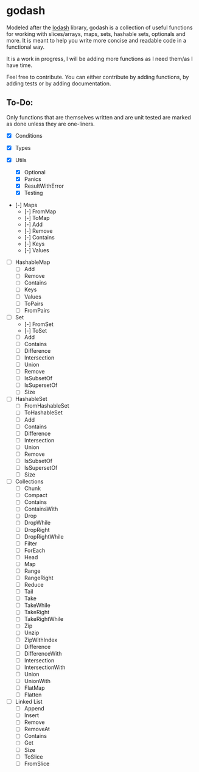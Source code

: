 # godash

Modeled after the [lodash](https://lodash.com/) library, godash is a collection of useful functions for working with
slices/arrays, maps, sets, hashable sets, optionals and more. It is meant to help you write more concise and readable
code in a functional way.

It is a work in progress, I will be adding more functions as I need them/as I have time.

Feel free to contribute. You can either contribute by adding functions, by adding tests or by adding documentation.

## To-Do:

Only functions that are themselves written and are unit tested are marked as done unless they are one-liners.

- [x] Conditions

- [x] Types

- [x] Utils
    - [x] Optional
    - [x] Panics
    - [x] ResultWithError
    - [x] Testing

- [-] Maps
    - [-] FromMap
    - [-] ToMap
    - [-] Add
    - [-] Remove
    - [-] Contains
    - [-] Keys
    - [-] Values


- [ ] HashableMap
    - [ ] Add
    - [ ] Remove
    - [ ] Contains
    - [ ] Keys
    - [ ] Values
    - [ ] ToPairs
    - [ ] FromPairs

- [ ] Set
    - [-] FromSet
    - [-] ToSet
    - [ ] Add
    - [ ] Contains
    - [ ] Difference
    - [ ] Intersection
    - [ ] Union
    - [ ] Remove
    - [ ] IsSubsetOf
    - [ ] IsSupersetOf
    - [ ] Size

- [ ] HashableSet
    - [ ] FromHashableSet
    - [ ] ToHashableSet
    - [ ] Add
    - [ ] Contains
    - [ ] Difference
    - [ ] Intersection
    - [ ] Union
    - [ ] Remove
    - [ ] IsSubsetOf
    - [ ] IsSupersetOf
    - [ ] Size

- [ ] Collections
    - [ ] Chunk
    - [ ] Compact
    - [ ] Contains
    - [ ] ContainsWith
    - [ ] Drop
    - [ ] DropWhile
    - [ ] DropRight
    - [ ] DropRightWhile
    - [ ] Filter
    - [ ] ForEach
    - [ ] Head
    - [ ] Map
    - [ ] Range
    - [ ] RangeRight
    - [ ] Reduce
    - [ ] Tail
    - [ ] Take
    - [ ] TakeWhile
    - [ ] TakeRight
    - [ ] TakeRightWhile
    - [ ] Zip
    - [ ] Unzip
    - [ ] ZipWithIndex
    - [ ] Difference
    - [ ] DifferenceWith
    - [ ] Intersection
    - [ ] IntersectionWith
    - [ ] Union
    - [ ] UnionWith
    - [ ] FlatMap
    - [ ] Flatten

- [ ] Linked List
    - [ ] Append
    - [ ] Insert
    - [ ] Remove
    - [ ] RemoveAt
    - [ ] Contains
    - [ ] Get
    - [ ] Size
    - [ ] ToSlice
    - [ ] FromSlice